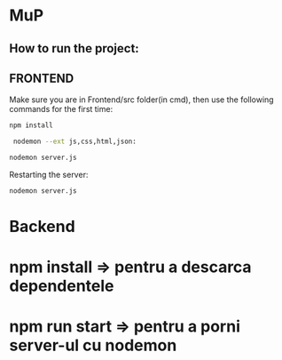 # MuP


## How to run the project:
## FRONTEND
Make sure you are in Frontend/src folder(in cmd), then use the following commands for the first time:
```bash
npm install
```
```bash
 nodemon --ext js,css,html,json:
 ```
 ```bash
 nodemon server.js
 ```
 Restarting the server: 
 ```bash
 nodemon server.js
 ```
# Backend
# npm install => pentru a descarca dependentele
# npm run start => pentru a porni server-ul cu nodemon

